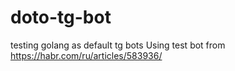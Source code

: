 # doto-tg-bot

testing golang as default tg bots
Using test bot from https://habr.com/ru/articles/583936/
